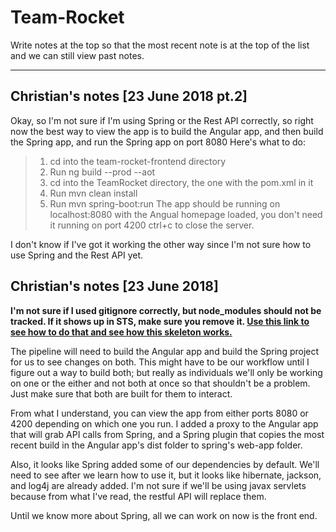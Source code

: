 # Team-Rocket
Write notes at the top so that the most recent note is at the top of the list and we can still view past notes.

----------------------------------------------------------------------------

## Christian's notes [23 June 2018 pt.2]

Okay, so I'm not sure if I'm using Spring or the Rest API correctly, so right now the best way to view the app is to build the Angular app, and then build the Spring app, and run the Spring app on port 8080
Here's what to do:
>1. cd into the team-rocket-frontend directory
>2. Run ng build --prod --aot
>3. cd into the TeamRocket directory, the one with the pom.xml in it
>4. Run mvn clean install
>5. Run mvn spring-boot:run
The app should be running on localhost:8080 with the Angual homepage loaded, you don't need it running on port 4200 ctrl+c to close the server.

I don't know if I've got it working the other way since I'm not sure how to use Spring and the Rest API yet.

## Christian's notes [23 June 2018]

**I'm not sure if I used gitignore correctly, but node_modules should not be tracked. If it shows up in STS, make sure you remove it. [Use this link to see how to do that and see how this skeleton works.](http://javasampleapproach.com/java-integration/integrate-angular-4-springboot-web-app-springtoolsuite)**

The pipeline will need to build the Angular app and build the Spring project for us to see changes on both. This might have to be our workflow until I figure out a way to build both; but really as individuals we'll only be working on one or the either and not both at once so that shouldn't be a problem. Just make sure that both are built for them to interact.

From what I understand, you can view the app from either ports 8080 or 4200 depending on which one you run. I added a proxy to the Angular app that will grab API calls from Spring, and a Spring plugin that copies the most recent build in the Angular app's dist folder to spring's web-app folder.

Also, it looks like Spring added some of our dependencies by default. We'll need to see after we learn how to use it, but it looks like hibernate, jackson, and log4j are already added. I'm not sure if we'll be using javax servlets because from what I've read, the restful API will replace them.

Until we know more about Spring, all we can work on now is the front end.